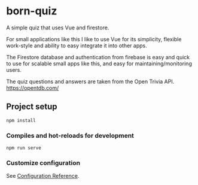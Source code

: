 # born-quiz

A simple quiz that uses Vue and firestore.

For small applications like this I like to use Vue for its simplicity, flexible work-style and ability to easy integrate it into other apps. 

The Firestore database and authentication from firebase is easy and quick to use for scalable small apps like this, and easy for maintaining/monitoring users.

The quiz questions and answers are taken from the Open Trivia API.
https://opentdb.com/


## Project setup
```
npm install
```

### Compiles and hot-reloads for development
```
npm run serve
```

### Customize configuration
See [Configuration Reference](https://cli.vuejs.org/config/).
